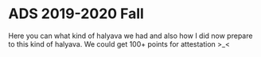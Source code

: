 # ADS 2019-2020 Fall
Here you can what kind of halyava we had and also how I did now prepare to this kind of halyava.
We could get 100+ points for attestation >_<
